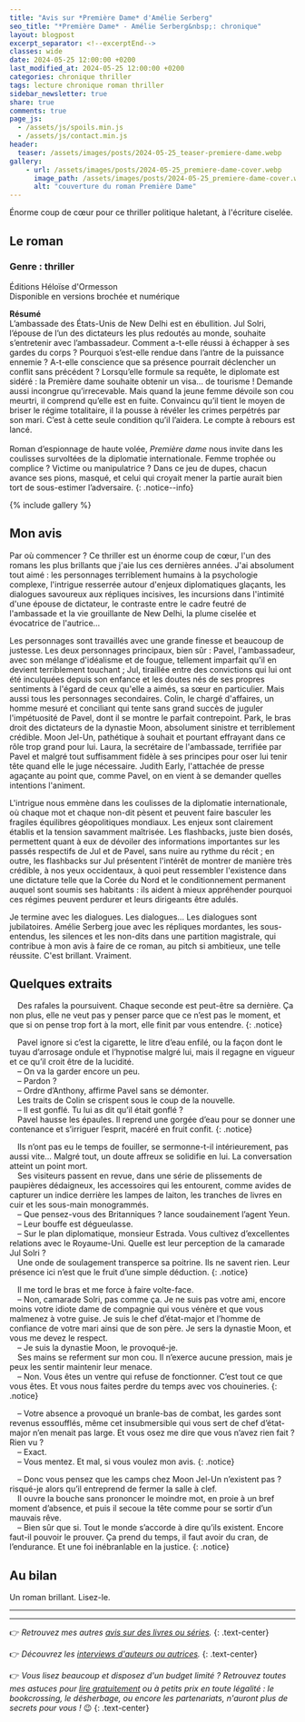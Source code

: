 ```yaml
---
title: "Avis sur *Première Dame* d'Amélie Serberg"
seo_title: "*Première Dame* - Amélie Serberg&nbsp;: chronique"
layout: blogpost
excerpt_separator: <!--excerptEnd-->
classes: wide
date: 2024-05-25 12:00:00 +0200
last_modified_at: 2024-05-25 12:00:00 +0200
categories: chronique thriller
tags: lecture chronique roman thriller
sidebar_newsletter: true
share: true
comments: true
page_js:
  - /assets/js/spoils.min.js
  - /assets/js/contact.min.js
header:
  teaser: /assets/images/posts/2024-05-25_teaser-premiere-dame.webp
gallery:
    - url: /assets/images/posts/2024-05-25_premiere-dame-cover.webp
      image_path: /assets/images/posts/2024-05-25_premiere-dame-cover.webp
      alt: "couverture du roman Première Dame"
---
```

Énorme coup de c&oelig;ur pour ce thriller politique haletant, à l'écriture ciselée.
<!--excerptEnd-->


## Le roman

### Genre&nbsp;: thriller

Éditions Héloïse d'Ormesson<br />
Disponible en versions brochée et numérique

**Résumé**<br />
L’ambassade des États-Unis de New Delhi est en ébullition. Jul Solri, l’épouse de l’un des dictateurs les plus redoutés au monde, souhaite s’entretenir avec l’ambassadeur. Comment a-t-elle réussi à échapper à ses gardes du corps&nbsp;? Pourquoi s’est-elle rendue dans l’antre de la puissance ennemie&nbsp;? A-t-elle conscience que sa présence pourrait déclencher un conflit sans précédent&nbsp;? Lorsqu’elle formule sa requête, le diplomate est sidéré&nbsp;: la Première dame souhaite obtenir un visa… de tourisme&nbsp;! Demande aussi incongrue qu’irrecevable. Mais quand la jeune femme dévoile son cou meurtri, il comprend qu’elle est en fuite. Convaincu qu’il tient le moyen de briser le régime totalitaire, il la pousse à révéler les crimes perpétrés par son mari. C’est à cette seule condition qu’il l’aidera. Le compte à rebours est lancé.<br/>
<br/>
Roman d’espionnage de haute volée, *Première dame* nous invite dans les coulisses survoltées de la diplomatie internationale. Femme trophée ou complice&nbsp;? Victime ou manipulatrice&nbsp;? Dans ce jeu de dupes, chacun avance ses pions, masqué, et celui qui croyait mener la partie aurait bien tort de sous-estimer l’adversaire.
{: .notice--info}

{% include gallery %}


## Mon avis

Par où commencer&nbsp;? Ce thriller est un énorme coup de c&oelig;ur, l'un des romans les plus brillants que j'aie lus ces dernières années. J'ai absolument tout aimé&nbsp;: les personnages terriblement humains à la psychologie complexe, l'intrigue resserrée autour d'enjeux diplomatiques glaçants, les dialogues savoureux aux répliques incisives, les incursions dans l'intimité d'une épouse de dictateur, le contraste entre le cadre feutré de l'ambassade et la vie grouillante de New Delhi, la plume ciselée et évocatrice de l'autrice&hellip;

Les personnages sont travaillés avec une grande finesse et beaucoup de justesse. Les deux personnages principaux, bien sûr&nbsp;: Pavel, l'ambassadeur, avec son mélange d'idéalisme et de fougue, tellement imparfait qu'il en devient terriblement touchant&nbsp;; Jul, tiraillée entre des convictions qui lui ont été inculquées depuis son enfance et les doutes nés de ses propres sentiments à l'égard de ceux qu'elle a aimés, sa s&oelig;ur en particulier. Mais aussi tous les personnages secondaires. Colin, le chargé d'affaires, un homme mesuré et conciliant qui tente sans grand succès de juguler l'impétuosité de Pavel, dont il se montre le parfait contrepoint. Park, le bras droit des dictateurs de la dynastie Moon, absolument sinistre et terriblement crédible. Moon Jel-Un, pathétique à souhait et pourtant effrayant dans ce rôle trop grand pour lui. Laura, la secrétaire de l'ambassade, terrifiée par Pavel et malgré tout suffisamment fidèle à ses principes pour oser lui tenir tête quand elle le juge nécessaire. Judith Early, l'attachée de presse agaçante au point que, comme Pavel, on en vient à se demander quelles intentions l'animent.

L'intrigue nous emmène dans les coulisses de la diplomatie internationale, où chaque mot et chaque non-dit pèsent et peuvent faire basculer les fragiles équilibres géopolitiques mondiaux. Les enjeux sont clairement établis et la tension savamment maîtrisée. Les flashbacks, juste bien dosés, permettent quant à eux de dévoiler des informations importantes sur les passés respectifs de Jul et de Pavel, sans nuire au rythme du récit&nbsp;; en outre, les flashbacks sur Jul présentent l'intérêt de montrer de manière très crédible, à nos yeux occidentaux, à quoi peut ressembler l'existence dans une dictature telle que la Corée du Nord et le conditionnement permanent auquel sont soumis ses habitants&nbsp;: ils aident à mieux appréhender pourquoi ces régimes peuvent perdurer et leurs dirigeants être adulés.

Je termine avec les dialogues. Les dialogues&hellip; Les dialogues sont jubilatoires. Amélie Serberg joue avec les répliques mordantes, les sous-entendus, les silences et les non-dits dans une partition magistrale, qui contribue à mon avis à faire de ce roman, au pitch si ambitieux, une telle réussite. C'est brillant. Vraiment.


## Quelques extraits

<span style="margin-left: 1em;"></span>Des rafales la poursuivent. Chaque seconde est peut-être sa dernière. Ça non plus, elle ne veut pas y penser parce que ce n’est pas le moment, et que si on pense trop fort à la mort, elle finit par vous entendre.
{: .notice}

<span style="margin-left: 1em;"></span>Pavel ignore si c’est la cigarette, le litre d’eau enfilé, ou la façon dont le tuyau d’arrosage ondule et l’hypnotise malgré lui, mais il regagne en vigueur et ce qu’il croit être de la lucidité.<br/>
<span style="margin-left: 1em;"></span>–&nbsp;On va la garder encore un peu.<br/>
<span style="margin-left: 1em;"></span>–&nbsp;Pardon&nbsp;?<br/>
<span style="margin-left: 1em;"></span>–&nbsp;Ordre d’Anthony, affirme Pavel sans se démonter.<br/>
<span style="margin-left: 1em;"></span>Les traits de Colin se crispent sous le coup de la nouvelle.<br/>
<span style="margin-left: 1em;"></span>–&nbsp;Il est gonflé. Tu lui as dit qu’il était gonflé&nbsp;?<br/>
<span style="margin-left: 1em;"></span>Pavel hausse les épaules. Il reprend une gorgée d’eau pour se donner une contenance et s’irriguer l’esprit, macéré en fruit confit.
{: .notice}

<span style="margin-left: 1em;"></span>Ils n’ont pas eu le temps de fouiller, se sermonne-t-il intérieurement, pas aussi vite… Malgré tout, un doute affreux se solidifie en lui. La conversation atteint un point mort.<br/>
<span style="margin-left: 1em;"></span>Ses visiteurs passent en revue, dans une série de plissements de paupières dédaigneux, les accessoires qui les entourent, comme avides de capturer un indice derrière les lampes de laiton, les tranches de livres en cuir et les sous-main monogrammés.<br/>
<span style="margin-left: 1em;"></span>–&nbsp;Que pensez-vous des Britanniques&nbsp;? lance soudainement l’agent Yeun.<br/>
<span style="margin-left: 1em;"></span>–&nbsp;Leur bouffe est dégueulasse.<br/>
<span style="margin-left: 1em;"></span>–&nbsp;Sur le plan diplomatique, monsieur Estrada. Vous cultivez d’excellentes relations avec le Royaume-Uni. Quelle est leur perception de la camarade Jul Solri&nbsp;?<br/>
<span style="margin-left: 1em;"></span>Une onde de soulagement transperce sa poitrine. Ils ne savent rien. Leur présence ici n’est que le fruit d’une simple déduction.
{: .notice}

<span style="margin-left: 1em;"></span>Il me tord le bras et me force à faire volte-face.<br/>
<span style="margin-left: 1em;"></span>–&nbsp;Non, camarade Solri, pas comme ça. Je ne suis pas votre ami, encore moins votre idiote dame de compagnie qui vous vénère et que vous malmenez à votre guise. Je suis le chef d’état-major et l’homme de confiance de votre mari ainsi que de son père. Je sers la dynastie Moon, et vous me devez le respect.<br/>
<span style="margin-left: 1em;"></span>–&nbsp;Je suis la dynastie Moon, le provoqué-je.<br/>
<span style="margin-left: 1em;"></span>Ses mains se referment sur mon cou. Il n’exerce aucune pression, mais je peux les sentir maintenir leur menace.<br/>
<span style="margin-left: 1em;"></span>–&nbsp;Non. Vous êtes un ventre qui refuse de fonctionner. C’est tout ce que vous êtes. Et vous nous faites perdre du temps avec vos chouineries.
{: .notice}

<span style="margin-left: 1em;"></span>–&nbsp;Votre absence a provoqué un branle-bas de combat, les gardes sont revenus essoufflés, même cet insubmersible qui vous sert de chef d’état-major n’en menait pas large. Et vous osez me dire que vous n’avez rien fait&nbsp;? Rien vu&nbsp;?<br/>
<span style="margin-left: 1em;"></span>–&nbsp;Exact.<br/>
<span style="margin-left: 1em;"></span>–&nbsp;Vous mentez. Et mal, si vous voulez mon avis.
{: .notice}

<span style="margin-left: 1em;"></span>–&nbsp;Donc vous pensez que les camps chez Moon Jel-Un n’existent pas&nbsp;? risqué-je alors qu’il entreprend de fermer la salle à clef.<br/>
<span style="margin-left: 1em;"></span>Il ouvre la bouche sans prononcer le moindre mot, en proie à un bref moment d’absence, et puis il secoue la tête comme pour se sortir d’un mauvais rêve.<br/>
<span style="margin-left: 1em;"></span>–&nbsp;Bien sûr que si. Tout le monde s’accorde à dire qu’ils existent. Encore faut-il pouvoir le prouver. Ça prend du temps, il faut avoir du cran, de l’endurance. Et une foi inébranlable en la justice.
{: .notice}


## Au bilan

Un roman brillant. Lisez-le.

---
---
👉 *Retrouvez mes autres [avis sur des livres ou séries](/blog/tags#chronique).*
{: .text-center}

👉 *Découvrez les [interviews d'auteurs ou autrices](/blog/tags#interview).*
{: .text-center}

👉 *Vous lisez beaucoup et disposez d'un budget limité&nbsp;? Retrouvez toutes mes astuces pour [lire gratuitement](/lecture/2022/08/22/lire-gratuitement.html) ou à petits prix en toute légalité&nbsp;: le bookcrossing, le désherbage, ou encore les partenariats, n'auront plus de secrets pour vous&nbsp;!* 😉
{: .text-center}